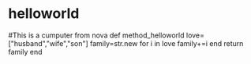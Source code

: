 # helloworld
#This is a cumputer from nova
def method_helloworld
    love=["husband","wife","son"]
    family=str.new
    for i in love
      family+=i
    end
    return family
  end
